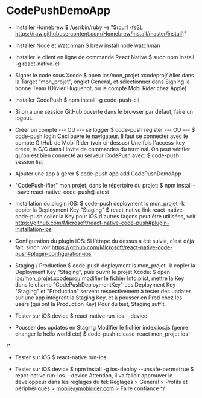 # CodePushDemoApp

- Installer Homebrew
$ /usr/bin/ruby -e "$(curl -fsSL https://raw.githubusercontent.com/Homebrew/install/master/install)"

- Installer Node et Watchman
$ brew install node watchman

- Installer le client en ligne de commande React Native
$ sudo npm install -g react-native-cli

- Signer le code sous Xcode
$ open ios/mon_projet.xcodeproj/
Aller dans la Target "mon_projet", onglet General, et sélectionner dans Signing la bonne Team (Olivier Huguenot, ou le compte Mobi Rider chez Apple)

- Installer CodePush
$ npm install -g code-push-cli

- Si on a une session GitHub ouverte dans le browser par défaut, faire un logout.

- Créer un compte --- OU --- se logger
$ code-push register
--- OU ---
$ code-push login
Ceci ouvre le navigateur. Il faut se connecter avec le compte GitHub de Mobi Rider (voir ci-dessus)
Une fois l'access-key créée, la C/C dans l'invite de commandes du terminal.
On peut vérifier qu'on est bien connecté au serveur CodePush avec:
$ code-push session list

- Ajouter une app à gérer
$ code-push app add CodePushDemoApp

- "CodePush-ifier" mon projet, dans le répertoire du projet:
$ npm install --save react-native-code-push@latest

- Installation du plugin iOS:
$ code-push deployment ls mon_projet -k
copier la Deployment Key "Staging"
$ react-native link react-native-code-push
coller la Key pour iOS
d'autres façons peut être utilisées, voir https://github.com/Microsoft/react-native-code-push#plugin-installation-ios

- Configuration du plugin iOS:
Si l'étape du dessus a été suivie, c'est déjà fait, sinon voir https://github.com/Microsoft/react-native-code-push#plugin-configuration-ios

- Staging / Production
$ code-push deployment ls mon_projet -k
copier la Deployment Key "Staging", puis ouvrir le projet Xcode:
$ open ios/mon_projet.xcodeproj/
modifier le fichier Info.plist, mettre la Key dans le champ "CodePushDeploymentKey"
Les Deployment Key "Staging" et "Production" servent respectivement à tester des updates sur une app intégrant la Staging Key, et à pousser en Prod chez les users (qui ont la Production Key)
Pour du test, Staging suffit.

- Tester sur iOS device
$ react-native run-ios --device

- Pousser des updates en Staging
Modifier le fichier index.ios.js (genre changer le hello world etc)
$ code-push release-react mon_projet ios

/*
- Tester sur iOS
$ react-native run-ios

- Tester sur iOS device
$ npm install -g ios-deploy --unsafe-perm=true
$ react-native run-ios --device
Attention, il va falloir approuver le développeur dans les réglages du tel:
Réglages > Général > Profils et périphériques > mobile@mobirider.com > Faire confiance
*/
